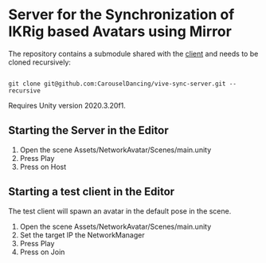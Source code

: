 # Server for the Synchronization of IKRig based Avatars using Mirror

The repository contains a submodule shared with the [client](https://github.com/CarouselDancing/vive-sync-client) and needs to be cloned recursively:

```

git clone git@github.com:CarouselDancing/vive-sync-server.git --recursive

```

Requires Unity version 2020.3.20f1.

## Starting the Server in the Editor

1. Open the scene Assets/NetworkAvatar/Scenes/main.unity
2. Press Play
3. Press on Host


## Starting a test client in the Editor

The test client will spawn an avatar in the default pose in the scene.

1. Open the scene Assets/NetworkAvatar/Scenes/main.unity
2. Set the target IP the NetworkManager
2. Press Play
3. Press on Join


